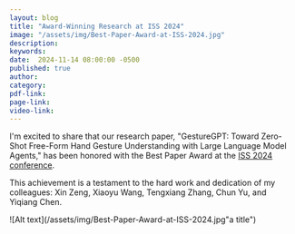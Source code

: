 ```yaml
---
layout: blog
title: "Award-Winning Research at ISS 2024"
image: "/assets/img/Best-Paper-Award-at-ISS-2024.jpg"
description:  
keywords: 
date:  2024-11-14 08:00:00 -0500
published: true
author:
category:
pdf-link:
page-link:
video-link:
---
```


I'm excited to share that our research paper, "GestureGPT: Toward Zero-Shot Free-Form Hand Gesture Understanding with Large Language Model Agents," has been honored with the Best Paper Award at the [ISS 2024 conference](https://iss2024.acm.org/info/awards). 

This achievement is a testament to the hard work and dedication of my colleagues: Xin Zeng, Xiaoyu Wang, Tengxiang Zhang, Chun Yu, and Yiqiang Chen.

![Alt text](/assets/img/Best-Paper-Award-at-ISS-2024.jpg"a title")